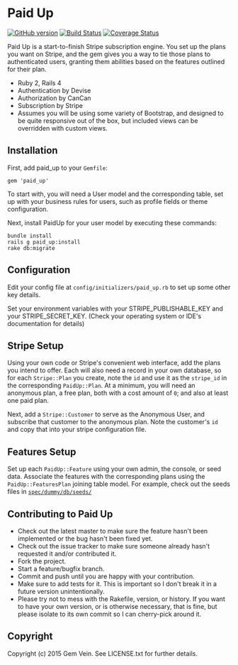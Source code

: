 Paid Up
===========

[![GitHub version](https://badge.fury.io/gh/gemvein%2Fpaid_up.svg)](http://badge.fury.io/gh/gemvein%2Fpaid_up)
[![Build Status](https://travis-ci.org/gemvein/paid_up.svg)](https://travis-ci.org/gemvein/paid_up)
[![Coverage Status](https://coveralls.io/repos/gemvein/paid_up/badge.png)](https://coveralls.io/r/gemvein/paid_up)

Paid Up is a start-to-finish Stripe subscription engine. You set up the plans you want on Stripe, and the gem gives you a way to tie those plans to authenticated users, granting them abilities based on the features outlined for their plan.

* Ruby 2, Rails 4
* Authentication by Devise
* Authorization by CanCan
* Subscription by Stripe
* Assumes you will be using some variety of Bootstrap, and designed to be quite responsive out of the box, but included views can be overridden with custom views.

Installation
----------------------------
First, add paid_up to your `Gemfile`:

    gem 'paid_up'
    
To start with, you will need a User model and the corresponding table, set up with your business rules for users, such as profile fields or theme configuration.

Next, install PaidUp for your user model by executing these commands:

    bundle install
    rails g paid_up:install
    rake db:migrate
    
Configuration
----------------------------    

Edit your config file at `config/initializers/paid_up.rb` to set up some other key details.

Set your environment variables with your STRIPE_PUBLISHABLE_KEY and your STRIPE_SECRET_KEY. (Check your operating system or IDE's documentation for details)

Stripe Setup
----------------------------

Using your own code or Stripe's convenient web interface, add the plans you intend to offer. Each will also need a record in your own database, so for each `Stripe::Plan` you create, note the `id` and use it as the `stripe_id` in the corresponding `PaidUp::Plan`. At a minimum, you will need an anonymous plan, a free plan, both with a cost amount of `0`; and also at least one paid plan.

Next, add a `Stripe::Customer` to serve as the Anonymous User, and subscribe that customer to the anonymous plan. Note the customer's `id` and copy that into your stripe configuration file.

Features Setup
----------------------------

Set up each `PaidUp::Feature` using your own admin, the console, or seed data. Associate the features with the corresponding plans using the `PaidUp::FeaturesPlan` joining table model. For example, check out the seeds files in [`spec/dummy/db/seeds/`](spec/dummy/db/seeds/)

Contributing to Paid Up
----------------------------
 
* Check out the latest master to make sure the feature hasn't been implemented or the bug hasn't been fixed yet.
* Check out the issue tracker to make sure someone already hasn't requested it and/or contributed it.
* Fork the project.
* Start a feature/bugfix branch.
* Commit and push until you are happy with your contribution.
* Make sure to add tests for it. This is important so I don't break it in a future version unintentionally.
* Please try not to mess with the Rakefile, version, or history. If you want to have your own version, or is otherwise necessary, that is fine, but please isolate to its own commit so I can cherry-pick around it.

Copyright
---------

Copyright (c) 2015 Gem Vein. See LICENSE.txt for further details.

